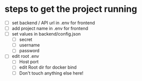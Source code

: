 # steps to get the project running

- [ ] set backend / API url in .env for frontend
- [ ] add project name in .env for frontend
- [ ] set values in backend/config.json
	- [ ] secret
	- [ ] username
	- [ ] password
- [ ] edit root .env
	- [ ] Host port
	- [ ] edit Root dir for docker bind
	- [ ] Don't touch anything else here!